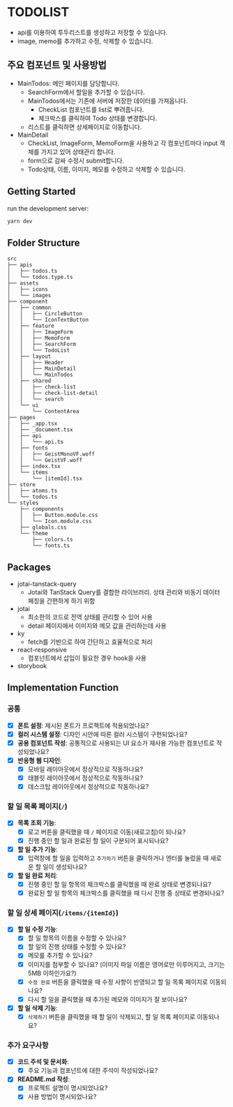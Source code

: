 # TODOLIST

- api를 이용하여 투두리스트를 생성하고 저장할 수 있습니다.
- image, memo를 추가하고 수정, 삭제할 수 있습니다.

## 주요 컴포넌트 및 사용방법

- MainTodos: 메인 페이지를 담당합니다.
  - SearchForm에서 할일을 추가할 수 있습니다.
  - MainTodos에서는 기존에 서버에 저장한 데이터를 가져옵니다.
    - CheckList 컴포넌트를 list로 뿌려줍니다.
    - 체크박스를 클릭하여 Todo 상태를 변경합니다.
  - 리스트를 클릭하면 상세페이지로 이동합니다.
- MainDetail
  - CheckList, ImageForm, MemoForm을 사용하고 각 컴포넌트마다 input 객체를 가지고 있어 상태관리 합니다.
  - form으로 감싸 수정시 submit합니다.
  - Todo상태, 이름, 이미지, 메모를 수정하고 삭제할 수 있습니다.

## Getting Started

run the development server:

```bash
yarn dev
```

## Folder Structure

```
src
├── apis
│   ├── todos.ts
│   └── todos.type.ts
├── assets
│   ├── icons
│   └── images
├── component
│   ├── common
│   │   ├── CircleButton
│   │   └── IconTextButton
│   ├── feature
│   │   ├── ImageForm
│   │   ├── MemoForm
│   │   ├── SearchForm
│   │   └── TodoList
│   ├── layout
│   │   ├── Header
│   │   ├── MainDetail
│   │   └── MainTodos
│   ├── shared
│   │   ├── check-list
│   │   ├── check-list-detail
│   │   └── search
│   └── ui
│       └── ContentArea
├── pages
│   ├── _app.tsx
│   ├── _document.tsx
│   ├── api
│   │   └── api.ts
│   ├── fonts
│   │   ├── GeistMonoVF.woff
│   │   └── GeistVF.woff
│   ├── index.tsx
│   └── items
│       └── [itemId].tsx
├── store
│   ├── atoms.ts
│   └── todos.ts
└── styles
    ├── components
    │   ├── Button.module.css
    │   └── Icon.module.css
    ├── globals.css
    └── theme
        ├── colors.ts
        └── fonts.ts
```

## Packages

- jotai-tanstack-query
  - Jotai와 TanStack Query를 결합한 라이브러리. 상태 관리와 비동기 데이터 페칭을 간편하게 하기 위함
- jotai
  - 최소한의 코드로 전역 상태를 관리할 수 있어 사용
  - detail 페이지에서 이미지와 메모 값을 관리하는데 사용
- ky
  - fetch를 기반으로 하여 간단하고 효율적으로 처리
- react-responsive
  - 컴포넌트에서 삽입이 필요한 경우 hook을 사용
- storybook

## Implementation Function

### **공통**

- [x] **폰트 설정**: 제시된 폰트가 프로젝트에 적용되었나요?
- [x] **컬러 시스템 설정**: 디자인 시안에 따른 컬러 시스템이 구현되었나요?
- [x] **공용 컴포넌트 작성**: 공통적으로 사용되는 UI 요소가 재사용 가능한 컴포넌트로 작성되었나요?
- [x] **반응형 웹 디자인**:
  - [x] 모바일 레이아웃에서 정상적으로 작동하나요?
  - [x] 태블릿 레이아웃에서 정상적으로 작동하나요?
  - [x] 데스크탑 레이아웃에서 정상적으로 작동하나요?

### **할 일 목록 페이지(`/`)**

- [x] **목록 조회 기능**:
  - [x] 로고 버튼을 클릭했을 때 `/` 페이지로 이동(새로고침)이 되나요?
  - [x] 진행 중인 할 일과 완료된 할 일이 구분되어 표시되나요?
- [x] **할 일 추가 기능**:
  - [x] 입력창에 할 일을 입력하고 `추가하기` 버튼을 클릭하거나 엔터를 눌렀을 때 새로운 할 일이 생성되나요?
- [x] **할 일 완료 처리**:
  - [x] 진행 중인 할 일 항목의 체크박스를 클릭했을 때 완료 상태로 변경되나요?
  - [x] 완료된 할 일 항목의 체크박스를 클릭했을 때 다시 진행 중 상태로 변경되나요?

### **할 일 상세 페이지(`/items/{itemId}`)**

- [x] **할 일 수정 기능**:
  - [x] 할 일 항목의 이름을 수정할 수 있나요?
  - [x] 할 일의 진행 상태를 수정할 수 있나요?
  - [x] 메모를 추가할 수 있나요?
  - [x] 이미지를 첨부할 수 있나요? (이미지 파일 이름은 영어로만 이루어지고, 크기는 5MB 이하인가요?)
  - [x] `수정 완료` 버튼을 클릭했을 때 수정 사항이 반영되고 할 일 목록 페이지로 이동되나요?
  - [x] 다시 할 일을 클릭했을 때 추가된 메모와 이미지가 잘 보이나요?
- [x] **할 일 삭제 기능**:
  - [x] `삭제하기` 버튼을 클릭했을 때 할 일이 삭제되고, 할 일 목록 페이지로 이동되나요?

### **추가 요구사항**

- [x] **코드 주석 및 문서화**:
  - [x] 주요 기능과 컴포넌트에 대한 주석이 작성되었나요?
- [x] **README.md 작성**:
  - [x] 프로젝트 설명이 명시되었나요?
  - [x] 사용 방법이 명시되었나요?
